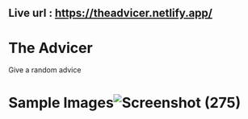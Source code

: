 ## Live url : https://theadvicer.netlify.app/
# The Advicer
Give a random advice

# Sample Images![Screenshot (275)](https://user-images.githubusercontent.com/76987332/126743558-cfb3505d-fdf4-4a0a-965b-5ac2508b5080.png)

